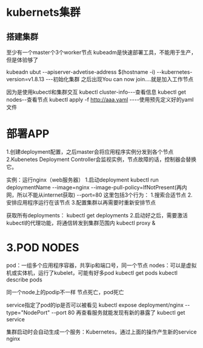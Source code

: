 kubernets集群
===============

搭建集群
----------------

至少有一个master个3个worker节点
kubeadm是快速部署工具，不能用于生产，但是体验够了

kubeadn ubut --apiserver-advetise-address $(hostname -i) --kubernetes-version=v1.8.13  ---初始化集群
之后出现You can now join....就是加入工作节点

因为是使用kubectl和集群交互
kubectl cluster-info---查看信息
kubectl get nodes--查看节点
kubectl apply -f http://aaa.yaml   ----使用预先定义好的yaml文件

部署APP
==================


1.创建deployment配置，之后master会将应用程序实例分发到各个节点
2.Kubenetes Deployment Controller会监视实例，节点故障的话，控制器会替换它。


实例：运行nginx（web服务器）
1.启动deployment
kubectl run deploymentName --image=nginx --image-pull-policy=IfNotPresent(再内网，所以不能从internet获取) --port=80
这里包括3个行为：
  1.搜索合适节点
  2.安排应用程序运行在该节点
  3.配置集群以再需要时重新安排节点
  
获取所有deployments：   kubectl get deployments
2.启动好之后，需要激活kubectl的代理功能，将通信转发到集群范围内
kubectl proxy &


3.POD NODES
===========
pod：一组多个应用程序容器，共享ip和端口号，同一个节点
nodes：可以是虚拟机或实体机，运行了kubelet，可能有好多pod
kubectl get pods
kubectl describe pods


同一个node上的podip不一样
节点死亡，pod死亡

service指定了pod的ip是否可以被看见
kubectl expose deployment/nginx --type="NodePort" --port 80
再查看服务就能发现有新的暴露了
kubectl get service


集群启动时会自动生成一个服务：Kubernetes，通过上面的操作产生新的service nginx

